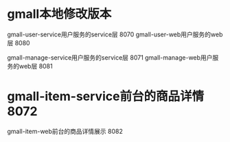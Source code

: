 # gmall本地修改版本

gmall-user-service用户服务的service层 8070
gmall-user-web用户服务的web层 8080

gmall-manage-service用户服务的service层 8071
gmall-manage-web用户服务的web层 8081

# gmall-item-service前台的商品详情 8072
gmall-item-web前台的商品详情展示 8082